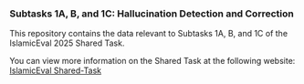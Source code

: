 ### Subtasks 1A, B, and 1C: Hallucination Detection and Correction

This repository contains the data relevant to Subtasks 1A, B, and 1C of the IslamicEval 2025 Shared Task.

You can view more information on the Shared Task at the following website: [IslamicEval Shared-Task](https://sites.google.com/view/islamiceval-2025) 
